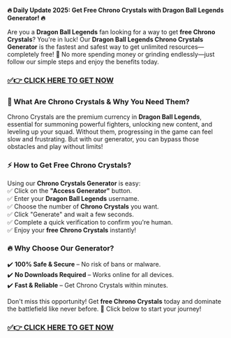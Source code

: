 **🔥 Daily Update 2025: Get Free Chrono Crystals with Dragon Ball Legends Generator! 🔥**  

Are you a **Dragon Ball Legends** fan looking for a way to get **free Chrono Crystals**? You're in luck! Our **Dragon Ball Legends Chrono Crystals Generator** is the fastest and safest way to get unlimited resources—completely free! 🎉 No more spending money or grinding endlessly—just follow our simple steps and enjoy the benefits today.  
### [✅👉 CLICK HERE TO GET NOW](https://justfree.xyz/dragonball/legends/)  
### 💎 What Are Chrono Crystals & Why You Need Them?  
Chrono Crystals are the premium currency in **Dragon Ball Legends**, essential for summoning powerful fighters, unlocking new content, and leveling up your squad. Without them, progressing in the game can feel slow and frustrating. But with our generator, you can bypass those obstacles and play without limits!  

### ⚡ How to Get Free Chrono Crystals?  
Using our **Chrono Crystals Generator** is easy:  
✅ Click on the **"Access Generator"** button.  
✅ Enter your **Dragon Ball Legends** username.  
✅ Choose the number of **Chrono Crystals** you want.  
✅ Click "Generate" and wait a few seconds.  
✅ Complete a quick verification to confirm you're human.  
✅ Enjoy your **free Chrono Crystals** instantly!  

### 🔥 Why Choose Our Generator?  
✔️ **100% Safe & Secure** – No risk of bans or malware.  
✔️ **No Downloads Required** – Works online for all devices.  
✔️ **Fast & Reliable** – Get Chrono Crystals within minutes.  

Don't miss this opportunity! Get **free Chrono Crystals** today and dominate the battlefield like never before. 🚀 Click below to start your journey!  

### [✅👉 CLICK HERE TO GET NOW](https://justfree.xyz/dragonball/legends/)  
